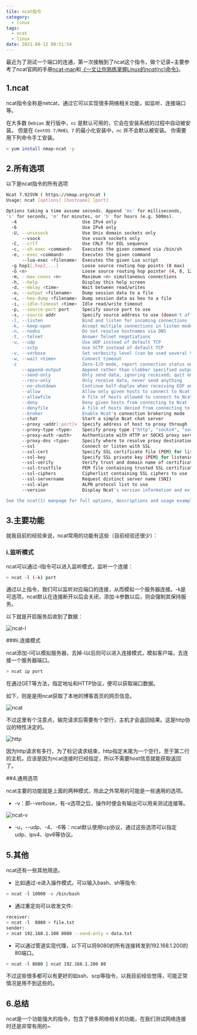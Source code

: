 ```yaml
---
tile: ncat指令
category:
  - linux
tags:
  - ncat
  - linux
date: 2021-08-12 00:51:54
---
```


最近为了测试一个端口的连通，第一次接触到了ncat这个指令，做个记录~主要参考了ncat官网的手册[ncat-man](https://nmap.org/book/ncat-man.html)和[《一文让你熟练掌握Linux的*ncat*(nc)命令》](https://www.cnblogs.com/ECJTUACM-873284962/p/9712882.html)。
<!-- more -->

## 1.ncat

ncat指令全称是netcat，通过它可以实现很多网络相关功能，如监听、连接端口等。

在大多数 `Debian` 发行版中，`nc` 是默认可用的，它会在安装系统的过程中自动被安装。 但是在 `CentOS 7/RHEL 7` 的最小化安装中，`nc` 并不会默认被安装。 你需要用下列命令手工安装。

```bash
> yum install nmap-ncat -y
```

## 2.所有选项

以下是ncat指令的所有选项

```bash
Ncat 7.92SVN ( https://nmap.org/ncat )
Usage: ncat [options] [hostname] [port]

Options taking a time assume seconds. Append 'ms' for milliseconds,
's' for seconds, 'm' for minutes, or 'h' for hours (e.g. 500ms).
  -4                         Use IPv4 only
  -6                         Use IPv6 only
  -U, --unixsock             Use Unix domain sockets only
      --vsock                Use vsock sockets only
  -C, --crlf                 Use CRLF for EOL sequence
  -c, --sh-exec <command>    Executes the given command via /bin/sh
  -e, --exec <command>       Executes the given command
      --lua-exec <filename>  Executes the given Lua script
  -g hop1[,hop2,...]         Loose source routing hop points (8 max)
  -G <n>                     Loose source routing hop pointer (4, 8, 12, ...)
  -m, --max-conns <n>        Maximum <n> simultaneous connections
  -h, --help                 Display this help screen
  -d, --delay <time>         Wait between read/writes
  -o, --output <filename>    Dump session data to a file
  -x, --hex-dump <filename>  Dump session data as hex to a file
  -i, --idle-timeout <time>  Idle read/write timeout
  -p, --source-port port     Specify source port to use
  -s, --source addr          Specify source address to use (doesn't affect -l)
  -l, --listen               Bind and listen for incoming connections
  -k, --keep-open            Accept multiple connections in listen mode
  -n, --nodns                Do not resolve hostnames via DNS
  -t, --telnet               Answer Telnet negotiations
  -u, --udp                  Use UDP instead of default TCP
      --sctp                 Use SCTP instead of default TCP
  -v, --verbose              Set verbosity level (can be used several times)
  -w, --wait <time>          Connect timeout
  -z                         Zero-I/O mode, report connection status only
      --append-output        Append rather than clobber specified output files
      --send-only            Only send data, ignoring received; quit on EOF
      --recv-only            Only receive data, never send anything
      --no-shutdown          Continue half-duplex when receiving EOF on stdin
      --allow                Allow only given hosts to connect to Ncat
      --allowfile            A file of hosts allowed to connect to Ncat
      --deny                 Deny given hosts from connecting to Ncat
      --denyfile             A file of hosts denied from connecting to Ncat
      --broker               Enable Ncat's connection brokering mode
      --chat                 Start a simple Ncat chat server
      --proxy <addr[:port]>  Specify address of host to proxy through
      --proxy-type <type>    Specify proxy type ("http", "socks4", "socks5")
      --proxy-auth <auth>    Authenticate with HTTP or SOCKS proxy server
      --proxy-dns <type>     Specify where to resolve proxy destination
      --ssl                  Connect or listen with SSL
      --ssl-cert             Specify SSL certificate file (PEM) for listening
      --ssl-key              Specify SSL private key (PEM) for listening
      --ssl-verify           Verify trust and domain name of certificates
      --ssl-trustfile        PEM file containing trusted SSL certificates
      --ssl-ciphers          Cipherlist containing SSL ciphers to use
      --ssl-servername       Request distinct server name (SNI)
      --ssl-alpn             ALPN protocol list to use
      --version              Display Ncat's version information and exit

See the ncat(1) manpage for full options, descriptions and usage examples
```

## 3.主要功能

就我目前的经验来说，ncat常用的功能有这些（目前经验还很少）：

### i.监听模式

ncat可以通过-l指令可以进入监听模式，监听一个连接：

```bash
> ncat -l (-k) port
```

通过以上指令，我们可以监听对应端口的连接，从而模拟一个服务器连接。-k是可选项，ncat默认在连接断开以后会关闭，添加-k参数以后，则会强制其保持服务。

以下就是开启服务后收到了数据：

![ncat-l](ncat-l.png)

###ii.连接模式

ncat添加-l可以模拟服务器，去掉-l以后则可以进入连接模式，模拟客户端，去连接一个服务器端口。

```bash
> ncat ip port
```

在通过GET等方法，指定地址和HTTP协议，便可以获取端口数据。

如下，则是是用ncat获取了本地的博客首页的网页信息。

![ncat](ncat.png)

不过这里有个注意点，输完请求后需要有个空行，主机才会返回结果。这是http协议的特性决定的。

![http](http.PNG)

因为http请求有多行，为了标记请求结束，http指定末尾为一个空行。至于第二行的主机，应该是因为ncat连接时已经指定，所以不需要host信息就能获取返回了。

##4.通用选项

ncat主要的功能就是上面的两种模式，除此之外常用的可能是一些通用的选项。

* -v：即--verbose，有-v选项之后，操作时便会有输出可以用来测试连接等。

![ncat-v](ncat-v.png)

* -u，--udp、-4、-6等：ncat默认使用tcp协议，通过这些选项可以指定udp、ipv4、ipv6等协议。

## 5.其他

ncat还有一些其他用途。

* 比如通过-e进入操作模式，可以输入bash、sh等指令:

```bash
> ncat -l 10000 -e /bin/bash
```

* 通过重定向可以收发文件:

```bash
receiver:
> ncat -l  8080 > file.txt
sender:
> ncat 192.168.1.100 8080 --send-only < data.txt
```

* 可以通过管道实现代理，以下可以将8080的所有连接转发到192.168.1.200的80端口。

```bash
> ncat -l 8080 | ncat 192.168.1.200 80
```

不过这些很多都可以有更好的如ssh、scp等指令，以我目前经验觉得，可能正常情况是用不到这些的。

## 6.总结

ncat是一个功能强大的指令，包含了很多网络相关的功能，在我们测试网络连接时还是非常有用的~
